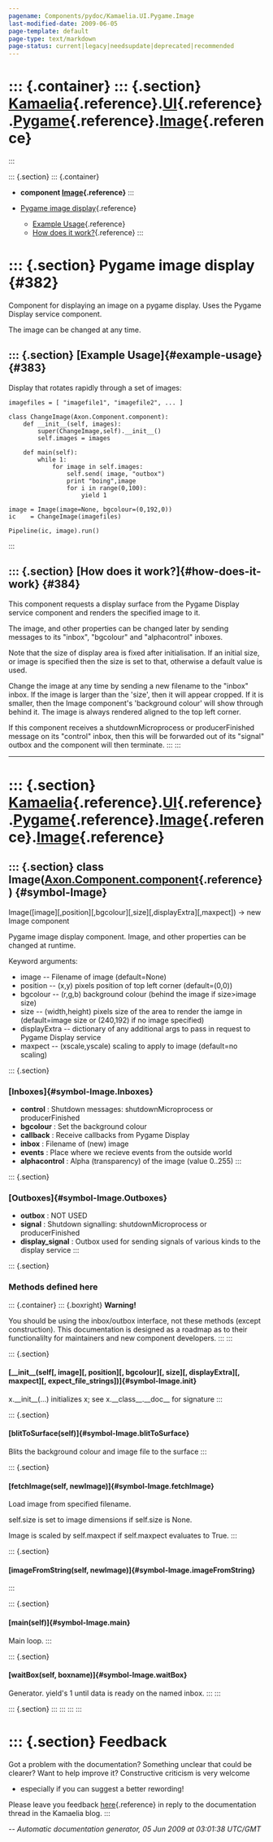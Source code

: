```yaml
---
pagename: Components/pydoc/Kamaelia.UI.Pygame.Image
last-modified-date: 2009-06-05
page-template: default
page-type: text/markdown
page-status: current|legacy|needsupdate|deprecated|recommended
---
```

::: {.container}
::: {.section}
[Kamaelia](/Components/pydoc/Kamaelia.html){.reference}.[UI](/Components/pydoc/Kamaelia.UI.html){.reference}.[Pygame](/Components/pydoc/Kamaelia.UI.Pygame.html){.reference}.[Image](/Components/pydoc/Kamaelia.UI.Pygame.Image.html){.reference}
=================================================================================================================================================================================================================================================
:::

::: {.section}
::: {.container}
-   **component
    [Image](/Components/pydoc/Kamaelia.UI.Pygame.Image.Image.html){.reference}**
:::

-   [Pygame image display](#382){.reference}
    -   [Example Usage](#383){.reference}
    -   [How does it work?](#384){.reference}
:::

::: {.section}
Pygame image display {#382}
====================

Component for displaying an image on a pygame display. Uses the Pygame
Display service component.

The image can be changed at any time.

::: {.section}
[Example Usage]{#example-usage} {#383}
-------------------------------

Display that rotates rapidly through a set of images:

``` {.literal-block}
imagefiles = [ "imagefile1", "imagefile2", ... ]

class ChangeImage(Axon.Component.component):
    def __init__(self, images):
        super(ChangeImage,self).__init__()
        self.images = images

    def main(self):
        while 1:
            for image in self.images:
                self.send( image, "outbox")
                print "boing",image
                for i in range(0,100):
                    yield 1

image = Image(image=None, bgcolour=(0,192,0))
ic    = ChangeImage(imagefiles)

Pipeline(ic, image).run()
```
:::

::: {.section}
[How does it work?]{#how-does-it-work} {#384}
--------------------------------------

This component requests a display surface from the Pygame Display
service component and renders the specified image to it.

The image, and other properties can be changed later by sending messages
to its \"inbox\", \"bgcolour\" and \"alphacontrol\" inboxes.

Note that the size of display area is fixed after initialisation. If an
initial size, or image is specified then the size is set to that,
otherwise a default value is used.

Change the image at any time by sending a new filename to the \"inbox\"
inbox. If the image is larger than the \'size\', then it will appear
cropped. If it is smaller, then the Image component\'s \'background
colour\' will show through behind it. The image is always rendered
aligned to the top left corner.

If this component receives a shutdownMicroprocess or producerFinished
message on its \"control\" inbox, then this will be forwarded out of its
\"signal\" outbox and the component will then terminate.
:::
:::

------------------------------------------------------------------------

::: {.section}
[Kamaelia](/Components/pydoc/Kamaelia.html){.reference}.[UI](/Components/pydoc/Kamaelia.UI.html){.reference}.[Pygame](/Components/pydoc/Kamaelia.UI.Pygame.html){.reference}.[Image](/Components/pydoc/Kamaelia.UI.Pygame.Image.html){.reference}.[Image](/Components/pydoc/Kamaelia.UI.Pygame.Image.Image.html){.reference}
============================================================================================================================================================================================================================================================================================================================

::: {.section}
class Image([Axon.Component.component](/Docs/Axon/Axon.Component.component.html){.reference}) {#symbol-Image}
---------------------------------------------------------------------------------------------

Image(\[image\]\[,position\]\[,bgcolour\]\[,size\]\[,displayExtra\]\[,maxpect\])
-\> new Image component

Pygame image display component. Image, and other properties can be
changed at runtime.

Keyword arguments:

-   image \-- Filename of image (default=None)
-   position \-- (x,y) pixels position of top left corner
    (default=(0,0))
-   bgcolour \-- (r,g,b) background colour (behind the image if
    size\>image size)
-   size \-- (width,height) pixels size of the area to render the iamge
    in (default=image size or (240,192) if no image specified)
-   displayExtra \-- dictionary of any additional args to pass in
    request to Pygame Display service
-   maxpect \-- (xscale,yscale) scaling to apply to image (default=no
    scaling)

::: {.section}
### [Inboxes]{#symbol-Image.Inboxes}

-   **control** : Shutdown messages: shutdownMicroprocess or
    producerFinished
-   **bgcolour** : Set the background colour
-   **callback** : Receive callbacks from Pygame Display
-   **inbox** : Filename of (new) image
-   **events** : Place where we recieve events from the outside world
-   **alphacontrol** : Alpha (transparency) of the image (value 0..255)
:::

::: {.section}
### [Outboxes]{#symbol-Image.Outboxes}

-   **outbox** : NOT USED
-   **signal** : Shutdown signalling: shutdownMicroprocess or
    producerFinished
-   **display\_signal** : Outbox used for sending signals of various
    kinds to the display service
:::

::: {.section}
### Methods defined here

::: {.container}
::: {.boxright}
**Warning!**

You should be using the inbox/outbox interface, not these methods
(except construction). This documentation is designed as a roadmap as to
their functionalilty for maintainers and new component developers.
:::
:::

::: {.section}
#### [\_\_init\_\_(self\[, image\]\[, position\]\[, bgcolour\]\[, size\]\[, displayExtra\]\[, maxpect\]\[, expect\_file\_strings\])]{#symbol-Image.__init__}

x.\_\_init\_\_(\...) initializes x; see x.\_\_class\_\_.\_\_doc\_\_ for
signature
:::

::: {.section}
#### [blitToSurface(self)]{#symbol-Image.blitToSurface}

Blits the background colour and image file to the surface
:::

::: {.section}
#### [fetchImage(self, newImage)]{#symbol-Image.fetchImage}

Load image from specified filename.

self.size is set to image dimensions if self.size is None.

Image is scaled by self.maxpect if self.maxpect evaluates to True.
:::

::: {.section}
#### [imageFromString(self, newImage)]{#symbol-Image.imageFromString}
:::

::: {.section}
#### [main(self)]{#symbol-Image.main}

Main loop.
:::

::: {.section}
#### [waitBox(self, boxname)]{#symbol-Image.waitBox}

Generator. yield\'s 1 until data is ready on the named inbox.
:::
:::

::: {.section}
:::
:::
:::
:::

::: {.section}
Feedback
========

Got a problem with the documentation? Something unclear that could be
clearer? Want to help improve it? Constructive criticism is very welcome
- especially if you can suggest a better rewording!

Please leave you feedback
[here](../../../cgi-bin/blog/blog.cgi?rm=viewpost&nodeid=1142023701){.reference}
in reply to the documentation thread in the Kamaelia blog.
:::

*\-- Automatic documentation generator, 05 Jun 2009 at 03:01:38 UTC/GMT*
